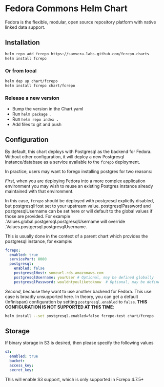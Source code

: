 Fedora Commons Helm Chart
=========================

Fedora is the flexible, modular, open source repository platform with native
linked data support.

## Installation

```sh
helm repo add fcrepo https://samvera-labs.github.com/fcrepo-charts
helm install fcrepo
```

### Or from local

```sh
helm dep up chart/fcrepo
helm install fcrepo chart/fcrepo
```

### Release a new version

- Bump the version in the Chart.yaml
- Run `helm package .`
- Run `helm repo index .`
- Add files to git and push

## Configuration

By default, this chart deploys with Postgresql as the backend for Fedora.
Without other configuration, it will deploy a new Postgresql instance/database
as a service available to the `fcrepo` deployment.

In practice, users may want to forego installing postgres for two reasons:

_First_, when you are deploying Fedora into a more complex application
environment you may wish to reuse an existing Postgres instance already
maintained with that environment.

In this case, `fcrepo` should be deployed with postgresql explictly disabled, but
postgresqlHost set to your upstream value. postgresqlPassword and postgresqlUsername
can be set here or will default to the global values if those are provided. For example
.Values.global.postgersql.postgresqlUsername will override .Values.postgersql.postgresqlUsername.

This is usually done in the context of a parent chart which provides the postgresql instance, for example:

```yaml
fcrepo:
  enabled: true
  servicePort: 8080
  postgresql:
    enabled: false
    postgresqlHost: someurl.rds.amazonaws.com
    postgresqlUsername: yourUser # Optional, may be defined globally
    postgresqlPassword: wouldntyouliketoknow  # Optional, may be defined globally
```

_Second_, because they want to use another backend for Fedora. This use case is broadly unsupported here. In theory, you can get a default (Infinispan) configuration by setting `postgresql.enabled` to `false`. **THIS CONFIGURATION IS NOT SUPPORTED AT THIS TIME**:

```sh
helm install --set postgresql.enabled=false fcrepo-test chart/fcrepo
```

## Storage
If binary storage in S3 is desired, then please specify the following values

```yaml
s3:
  enabled: true
  bucket:
  access_key:
  secret_key:
```

This will enable S3 support, which is only supported in Fcrepo 4.7.5+
